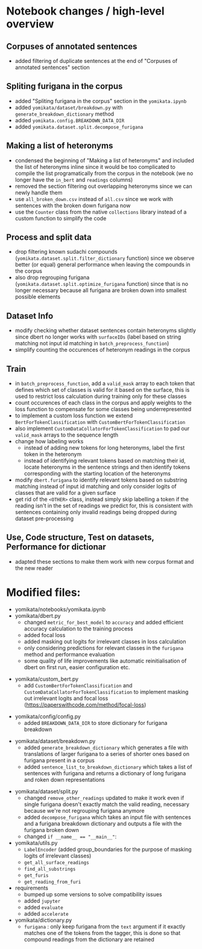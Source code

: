 # Notebook changes / high-level overview

## Corpuses of annotated sentences
- added filtering of duplicate sentences at the end of "Corpuses of annotated sentences" section
## Spliting furigana in the corpus
- added "Spliting furigana in the corpus" section in the `yomikata.ipynb`
- added `yomikata/dataset/breakdown.py` with `generate_breakdown_dictionary` method
- added `yomikata.config.BREAKDOWN_DATA_DIR`
- added `yomikata.dataset.split.decompose_furigana`
## Making a list of heteronyms
- condensed the beginning of "Making a list of heteronyms" and included the list of heteronyms inline since it would be too complicated to compile the list programatically from the corpus in the notebook (we no longer have the `in_bert` and `readings` columns)
- removed the section filtering out overlapping heteronyms since we can newly handle them
- use `all_broken_down.csv` instead of `all.csv` since we work with sentences with the broken down furigana now
- use the `Counter` class from the native `collections` library instead of a custom function to simplify the code
## Process and split data
- drop filtering known sudachi compounds (`yomikata.dataset.split.filter_dictionary` function) since we observe better (or equal) general performance when leaving the compounds in the corpus
- also drop regrouping furigana (`yomikata.dataset.split.optimize_furigana` function) since that is no longer necessary because all furigana are broken down into smallest possible elements
## Dataset Info
- modify checking whether dataset sentences contain heteronyms slightly since dbert no longer works with `surfaceIDs` (label based on string matching not input id matching in `batch_preprocess_function`)
- simplify counting the occurences of heteronym readings in the corpus
## Train
- in `batch_preprocess_function`, add a `valid_mask` array to each token that defines which set of classes is valid for it based on the surface, this is used to restrict loss calculation during training only for these classes
- count occurences of each class in the corpus and apply weights to the loss function to compensate for some classes being underrepresented
- to implement a custom loss function we extend `BertForTokenClassification` with `CustomBertForTokenClassification`
- also implement `CustomDataCollatorForTokenClassification` to pad our `valid_mask` arrays to the sequence length
- change how labeling works
	- instead of adding new tokens for long heteronyms, label the first token in the heteronym
	- instead of identifying relevant tokens based on matching their id, locate heteronyms in the sentence strings and then identify tokens corresponding with the starting location of the heteronyms
- modify `dbert.furigana` to identify relevant tokens based on substring matching instead of input id matching and only consider logits of classes that are valid for a given surface
- get rid of the `<OTHER>` class, instead simply skip labelling a token if the reading isn't in the set of readings we predict for, this is consistent with sentences containing only invalid readings being dropped during dataset pre-processing
## Use, Code structure, Test on datasets, Performance for dictionar
- adapted these sections to make them work with new corpus format and the new reader

# Modified files:
* yomikata/notebooks/yomikata.ipynb
* yomikata/dbert.py
	* changed `metric_for_best_model` to `accuracy` and added efficient accuracy calculation to the training process
	+ added focal loss
	+ added masking out logits for irrelevant classes in loss calculation
	* only considering predictions for relevant classes in the `furigana` method and performance evaluation
	* some quality of life improvements like automatic reinitialisation of dbert on first run, easier configuration etc.
+ yomikata/custom_bert.py
	+ add `CustomBertForTokenClassification` and `CustomDataCollatorForTokenClassification` to implement masking out irrelevant logits and focal loss (https://paperswithcode.com/method/focal-loss)
* yomikata/config/config.py
	+ added `BREAKDOWN_DATA_DIR` to store dictionary for furigana breakdown
+ yomikata/dataset/breakdown.py
	+ added `generate_breakdown_dictionary` which generates a file with translations of larger furigana to a series of shorter ones based on furigana present in a corpus
	+ added `sentence_list_to_breakdown_dictionary` which takes a list of sentences with furigana and returns a dictionary of long furigana and roken down representations
* yomikata/dataset/split.py
	* changed `remove_other_readings` updated to make it work even if single furigana doesn't exactly match the valid reading, necessary because we're not regrouping furigana anymore
	+ added `decompose_furigana` which takes an input file with sentences and a furigana breakdown dictionary and outputs a file with the furigana broken down
	* changed `if __name__ == "__main__"`:
* yomikata/utils.py
	* `LabelEncoder` (added group_boundaries for the purpose of masking logits of irrelevant classes)
	+ `get_all_surface_readings`
	+ `find_all_substrings`
	+ `get_furis`
	+ `get_reading_from_furi`
* requirements
	* bumped up some versions to solve compatibility issues
	+ added `jupyter`
	+ added `evaluate`
	+ added `accelerate`
* yomikata/dictionary.py
	* `furigana` : only keep furigana from the `text` argument if it exactly matches one of the tokens from the tagger, this is done so that compound readings from the dictionary are retained